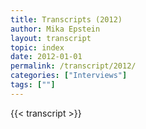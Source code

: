 ```yaml
---
title: Transcripts (2012)
author: Mika Epstein
layout: transcript
topic: index
date: 2012-01-01
permalink: /transcript/2012/
categories: ["Interviews"]
tags: [""]
---
```


{{< transcript >}}
